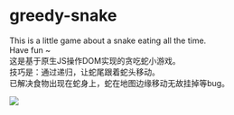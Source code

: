 # greedy-snake
This is a little game about a snake eating all the time.  
Have fun ~  
这是基于原生JS操作DOM实现的贪吃蛇小游戏。  
技巧是：通过递归，让蛇尾跟着蛇头移动。  
已解决食物出现在蛇身上，蛇在地图边缘移动无故挂掉等bug。  

![](http://my-first-bucket-1255365917.coscd.myqcloud.com/git/greedy-snake-pic/snake-pic.png)